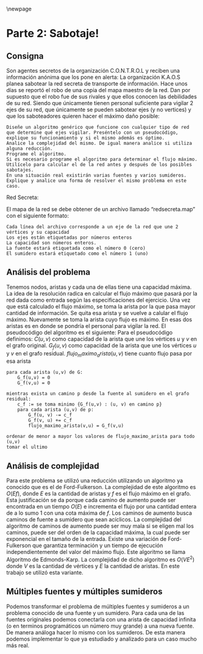 
\newpage

# Parte 2: Sabotaje!

## Consigna

Son agentes secretos de la organización C.O.N.T.R.O.L y reciben una información anónima que los pone en alerta: La organización K.A.O.S planea sabotear la red secreta de transporte de información. Hace unos días se reportó el robo de una copia del mapa maestro de la red. Dan por supuesto que el robo fue de sus rivales y que ellos conocen las debilidades de su red. Siendo que únicamente tienen personal suficiente para vigilar 2 ejes de su red, que únicamente se pueden sabotear ejes (y no vertices) y que los saboteadores quieren hacer el máximo daño posible:

    Diseñe un algoritmo genérico que funcione con cualquier tipo de red que determine qué ejes vigilar. Preséntelo con un pseudocódigo, explique su funcionamiento y si el mismo además es óptimo.
    Analice la complejidad del mismo. De igual manera analice si utiliza alguna reducción.
    Programe el algoritmo.
    Si es necesario programe el algoritmo para determinar el flujo máximo. Utilícelo para calcular el de la red antes y después de los posibles sabotajes.
    En una situación real existirán varias fuentes y varios sumideros. Explique y analice una forma de resolver el mismo problema en este caso.

Red Secreta:

El mapa de la red se debe obtener de un archivo llamado “redsecreta.map” con el siguiente formato:

    Cada línea del archivo corresponde a un eje de la red que une 2 vértices y su capacidad
    Los ejes están etiquetadas por números enteros
    La capacidad son números enteros.
    La fuente estará etiquetada como el número 0 (cero)
    El sumidero estará etiquetado como el número 1 (uno)


## Análisis del problema

Tenemos nodos, aristas y cada una de ellas tiene una capacidad máxima. La idea de la resolución radica en calcular el flujo máximo que pasará por la red dada como entrada según las especificaciones del ejercicio. Una vez que está calculado el flujo máximo, se toma la arista por la que pasa mayor cantidad de información. Se quita esa arista y se vuelve a calular el flujo máximo. Nuevamente se toma la arista cuyo flujo es máximo. En esas dos aristas es en donde se pondría el personal para vigilar la red.
El pseudocódigo del algoritmo es el siguiente:
Para el pseudocódigo definimos:
$C(u,v)$ como capacidad de la arista que une los vértices $u$ y $v$ en el grafo original.
$G_f(u,v)$ como capacidad de la arista que une los vértices $u$ y $v$ en el grafo residual.
$flujo_maximo_arista(u,v)$ tiene cuanto flujo pasa por esa arista

```
para cada arista (u,v) de G:
    G_f(u,v) = 0
    G_f(v,u) = 0

mientras exista un camino p desde la fuente al sumidero en el grafo residual:
    c_f := se toma minimo {G_f(u,v) : (u, v) en camino p}
    para cada arista (u,v) de p:
        G_f(u, v) -= c_f
        G_f(v, u) += c_f
        flujo_maximo_arista(v,u) = G_f(v,u)

ordenar de menor a mayor los valores de flujo_maximo_arista para todo (u,v)
tomar el ultimo
```

## Análisis de complejidad
Para este problema se utilizó una reducción utilizando un algoritmo ya conocido que es el de Ford-Fulkerson. La complejidad de este algoritmo es $O(Ef)$, donde $E$ es la cantidad de aristas y $f$ es el flujo máximo en el grafo. Esta justificación se da porque cada camino de aumento puede ser encontrada en un tiempo $O(E)$ e incrementa el flujo por una cantidad entera de a lo sumo $1$ con una cota máxima de $f$.
Los caminos de aumento busca caminos de fuente a sumidero que sean acíclicos. La complejidad del algoritmo de caminos de aumento puede ser muy mala si se eligen mal los caminos, puede ser del orden de la capacidad máxima, la cual puede ser exponencial en el tamaño de la entrada.
Existe una variación de Ford-Fulkerson que garantiza terminación y un tiempo de ejecución independientemente del valor del máximo flujo. Este algoritmo se llama Algoritmo de Edmonds-Karp. La complejidad de dicho algoritmo es $O(VE^2)$ donde $V$ es la cantidad de vértices y $E$ la cantidad de aristas. En este trabajo se utilizó esta variante.

## Múltiples fuentes y múltiples sumideros
Podemos transformar el problema de múltiples fuentes y sumideros a un problema conocido de una fuente y un sumidero. Para cada una de las fuentes originales podemos conectarla con una arista de capacidad infinita (o en terminos programáticos un número muy grande) a una nueva fuente. De manera análoga hacer lo mismo con los sumideros. De esta manera podemos implementar lo que ya estudiado y analizado para un caso mucho más real.
